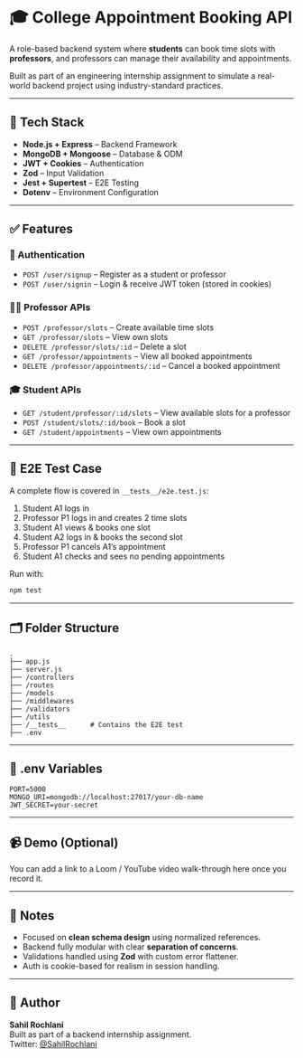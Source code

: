 # 🎓 College Appointment Booking API

A role-based backend system where **students** can book time slots with **professors**, and professors can manage their availability and appointments.

Built as part of an engineering internship assignment to simulate a real-world backend project using industry-standard practices.

---

## 📌 Tech Stack

- **Node.js + Express** – Backend Framework
- **MongoDB + Mongoose** – Database & ODM
- **JWT + Cookies** – Authentication
- **Zod** – Input Validation
- **Jest + Supertest** – E2E Testing
- **Dotenv** – Environment Configuration

---

## ✅ Features

### 🔐 Authentication
- `POST /user/signup` – Register as a student or professor  
- `POST /user/signin` – Login & receive JWT token (stored in cookies)

### 👨‍🏫 Professor APIs
- `POST /professor/slots` – Create available time slots
- `GET /professor/slots` – View own slots
- `DELETE /professor/slots/:id` – Delete a slot
- `GET /professor/appointments` – View all booked appointments
- `DELETE /professor/appointments/:id` – Cancel a booked appointment

### 🎓 Student APIs
- `GET /student/professor/:id/slots` – View available slots for a professor
- `POST /student/slots/:id/book` – Book a slot
- `GET /student/appointments` – View own appointments

---

## 🧪 E2E Test Case

A complete flow is covered in `__tests__/e2e.test.js`:

1. Student A1 logs in  
2. Professor P1 logs in and creates 2 time slots  
3. Student A1 views & books one slot  
4. Student A2 logs in & books the second slot  
5. Professor P1 cancels A1’s appointment  
6. Student A1 checks and sees no pending appointments

Run with:

```bash
npm test
```

---

## 🗂 Folder Structure

```
.
├── app.js
├── server.js
├── /controllers
├── /routes
├── /models
├── /middlewares
├── /validators
├── /utils
├── /__tests__      # Contains the E2E test
├── .env
```

---

## 📁 .env Variables

```env
PORT=5000
MONGO_URI=mongodb://localhost:27017/your-db-name
JWT_SECRET=your-secret
```

---

## 📹 Demo (Optional)

You can add a link to a Loom / YouTube video walk-through here once you record it.

---

## 🧠 Notes

- Focused on **clean schema design** using normalized references.
- Backend fully modular with clear **separation of concerns**.
- Validations handled using **Zod** with custom error flattener.
- Auth is cookie-based for realism in session handling.

---

## 🤝 Author

**Sahil Rochlani**  
Built as part of a backend internship assignment.  
Twitter: [@SahilRochlani](https://x.com/RebootedDev2058)
